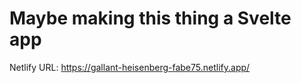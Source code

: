 # Maybe making this thing a Svelte app

Netlify URL: https://gallant-heisenberg-fabe75.netlify.app/
